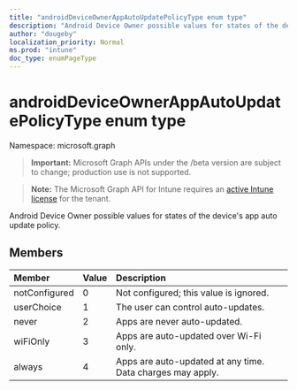 ```yaml
---
title: "androidDeviceOwnerAppAutoUpdatePolicyType enum type"
description: "Android Device Owner possible values for states of the device's app auto update policy."
author: "dougeby"
localization_priority: Normal
ms.prod: "intune"
doc_type: enumPageType
---
```


# androidDeviceOwnerAppAutoUpdatePolicyType enum type

Namespace: microsoft.graph

> **Important:** Microsoft Graph APIs under the /beta version are subject to change; production use is not supported.

> **Note:** The Microsoft Graph API for Intune requires an [active Intune license](https://go.microsoft.com/fwlink/?linkid=839381) for the tenant.

Android Device Owner possible values for states of the device's app auto update policy.

## Members
|Member|Value|Description|
|:---|:---|:---|
|notConfigured|0|Not configured; this value is ignored.|
|userChoice|1|The user can control auto-updates.|
|never|2|Apps are never auto-updated.|
|wiFiOnly|3|Apps are auto-updated over Wi-Fi only.|
|always|4|Apps are auto-updated at any time. Data charges may apply.|





